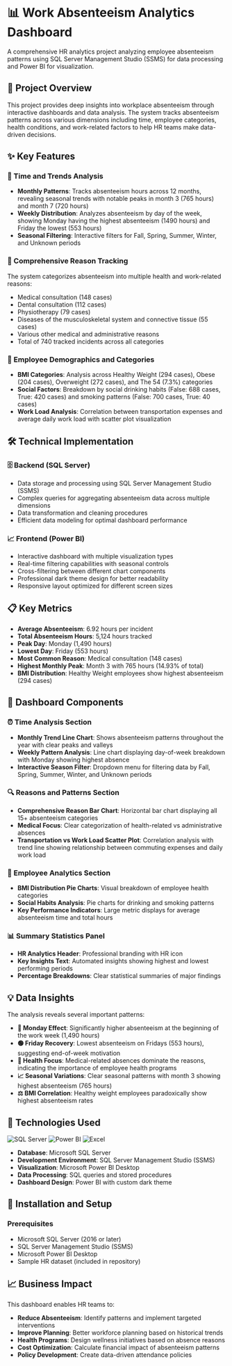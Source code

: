 # 📊 Work Absenteeism Analytics Dashboard

A comprehensive HR analytics project analyzing employee absenteeism patterns using SQL Server Management Studio (SSMS) for data processing and Power BI for visualization.

## 🎯 Project Overview

This project provides deep insights into workplace absenteeism through interactive dashboards and data analysis. The system tracks absenteeism patterns across various dimensions including time, employee categories, health conditions, and work-related factors to help HR teams make data-driven decisions.

## ✨ Key Features

### **📅 Time and Trends Analysis**
- **Monthly Patterns**: Tracks absenteeism hours across 12 months, revealing seasonal trends with notable peaks in month 3 (765 hours) and month 7 (720 hours)
- **Weekly Distribution**: Analyzes absenteeism by day of the week, showing Monday having the highest absenteeism (1490 hours) and Friday the lowest (553 hours)
- **Seasonal Filtering**: Interactive filters for Fall, Spring, Summer, Winter, and Unknown periods

### **🏥 Comprehensive Reason Tracking**
The system categorizes absenteeism into multiple health and work-related reasons:
- Medical consultation (148 cases)
- Dental consultation (112 cases)
- Physiotherapy (79 cases)
- Diseases of the musculoskeletal system and connective tissue (55 cases)
- Various other medical and administrative reasons
- Total of 740 tracked incidents across all categories

### **👥 Employee Demographics and Categories**
- **BMI Categories**: Analysis across Healthy Weight (294 cases), Obese (204 cases), Overweight (272 cases), and The 54 (7.3%) categories
- **Social Factors**: Breakdown by social drinking habits (False: 688 cases, True: 420 cases) and smoking patterns (False: 700 cases, True: 40 cases)
- **Work Load Analysis**: Correlation between transportation expenses and average daily work load with scatter plot visualization

## 🛠️ Technical Implementation

### **🗄️ Backend (SQL Server)**
- Data storage and processing using SQL Server Management Studio (SSMS)
- Complex queries for aggregating absenteeism data across multiple dimensions
- Data transformation and cleaning procedures
- Efficient data modeling for optimal dashboard performance

### **📈 Frontend (Power BI)**
- Interactive dashboard with multiple visualization types
- Real-time filtering capabilities with seasonal controls
- Cross-filtering between different chart components
- Professional dark theme design for better readability
- Responsive layout optimized for different screen sizes

## 📋 Key Metrics

- **Average Absenteeism**: 6.92 hours per incident
- **Total Absenteeism Hours**: 5,124 hours tracked
- **Peak Day**: Monday (1,490 hours)
- **Lowest Day**: Friday (553 hours)
- **Most Common Reason**: Medical consultation (148 cases)
- **Highest Monthly Peak**: Month 3 with 765 hours (14.93% of total)
- **BMI Distribution**: Healthy Weight employees show highest absenteeism (294 cases)

## 🎨 Dashboard Components

### **⏰ Time Analysis Section**
- **Monthly Trend Line Chart**: Shows absenteeism patterns throughout the year with clear peaks and valleys
- **Weekly Pattern Analysis**: Line chart displaying day-of-week breakdown with Monday showing highest absence
- **Interactive Season Filter**: Dropdown menu for filtering data by Fall, Spring, Summer, Winter, and Unknown periods

### **🔍 Reasons and Patterns Section**
- **Comprehensive Reason Bar Chart**: Horizontal bar chart displaying all 15+ absenteeism categories
- **Medical Focus**: Clear categorization of health-related vs administrative absences
- **Transportation vs Work Load Scatter Plot**: Correlation analysis with trend line showing relationship between commuting expenses and daily work load

### **👤 Employee Analytics Section**
- **BMI Distribution Pie Charts**: Visual breakdown of employee health categories
- **Social Habits Analysis**: Pie charts for drinking and smoking patterns
- **Key Performance Indicators**: Large metric displays for average absenteeism time and total hours

### **📊 Summary Statistics Panel**
- **HR Analytics Header**: Professional branding with HR icon
- **Key Insights Text**: Automated insights showing highest and lowest performing periods
- **Percentage Breakdowns**: Clear statistical summaries of major findings

## 💡 Data Insights

The analysis reveals several important patterns:
- **🔴 Monday Effect**: Significantly higher absenteeism at the beginning of the work week (1,490 hours)
- **🟢 Friday Recovery**: Lowest absenteeism on Fridays (553 hours), suggesting end-of-week motivation
- **🏥 Health Focus**: Medical-related absences dominate the reasons, indicating the importance of employee health programs
- **📈 Seasonal Variations**: Clear seasonal patterns with month 3 showing highest absenteeism (765 hours)
- **⚖️ BMI Correlation**: Healthy weight employees paradoxically show highest absenteeism rates

## 🔧 Technologies Used

![SQL Server](https://img.shields.io/badge/Microsoft%20SQL%20Server-CC2927?style=for-the-badge&logo=microsoft%20sql%20server&logoColor=white)
![Power BI](https://img.shields.io/badge/Power%20BI-F2C811?style=for-the-badge&logo=powerbi&logoColor=black)
![Excel](https://img.shields.io/badge/Microsoft_Excel-217346?style=for-the-badge&logo=microsoft-excel&logoColor=white)

- **Database**: Microsoft SQL Server
- **Development Environment**: SQL Server Management Studio (SSMS)
- **Visualization**: Microsoft Power BI Desktop
- **Data Processing**: SQL queries and stored procedures
- **Dashboard Design**: Power BI with custom dark theme

## 🚀 Installation and Setup

### **Prerequisites**
- Microsoft SQL Server (2016 or later)
- SQL Server Management Studio (SSMS)
- Microsoft Power BI Desktop
- Sample HR dataset (included in repository)

## 📈 Business Impact

This dashboard enables HR teams to:
- **Reduce Absenteeism**: Identify patterns and implement targeted interventions
- **Improve Planning**: Better workforce planning based on historical trends
- **Health Programs**: Design wellness initiatives based on absence reasons
- **Cost Optimization**: Calculate financial impact of absenteeism patterns
- **Policy Development**: Create data-driven attendance policies

